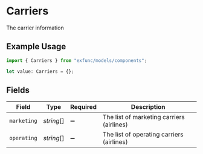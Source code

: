 # Carriers

The carrier information

## Example Usage

```typescript
import { Carriers } from "exfunc/models/components";

let value: Carriers = {};
```

## Fields

| Field                                     | Type                                      | Required                                  | Description                               |
| ----------------------------------------- | ----------------------------------------- | ----------------------------------------- | ----------------------------------------- |
| `marketing`                               | *string*[]                                | :heavy_minus_sign:                        | The list of marketing carriers (airlines) |
| `operating`                               | *string*[]                                | :heavy_minus_sign:                        | The list of operating carriers (airlines) |